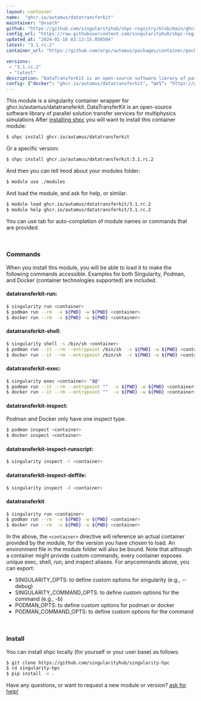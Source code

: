 ```yaml
---
layout: container
name:  "ghcr.io/autamus/datatransferkit"
maintainer: "@vsoch"
github: "https://github.com/singularityhub/shpc-registry/blob/main/ghcr.io/autamus/datatransferkit/container.yaml"
config_url: "https://raw.githubusercontent.com/singularityhub/shpc-registry/main/ghcr.io/autamus/datatransferkit/container.yaml"
updated_at: "2024-01-16 03:13:15.058504"
latest: "3.1.rc.2"
container_url: "https://github.com/orgs/autamus/packages/container/package/datatransferkit"

versions:
 - "3.1.rc.2"
 - "latest"
description: "DataTransferKit is an open-source software library of parallel solution transfer services for multiphysics simulations"
config: {"docker": "ghcr.io/autamus/datatransferkit", "url": "https://github.com/orgs/autamus/packages/container/package/datatransferkit", "maintainer": "@vsoch", "description": "DataTransferKit is an open-source software library of parallel solution transfer services for multiphysics simulations", "latest": {"3.1.rc.2": "sha256:f3207ac76a9961c1768dbce234636a5c02ba6b1a495442d4027bccd00f18c1c7"}, "tags": {"3.1.rc.2": "sha256:f3207ac76a9961c1768dbce234636a5c02ba6b1a495442d4027bccd00f18c1c7", "latest": "sha256:f3207ac76a9961c1768dbce234636a5c02ba6b1a495442d4027bccd00f18c1c7"}}
---
```


This module is a singularity container wrapper for ghcr.io/autamus/datatransferkit.
DataTransferKit is an open-source software library of parallel solution transfer services for multiphysics simulations
After [installing shpc](#install) you will want to install this container module:


```bash
$ shpc install ghcr.io/autamus/datatransferkit
```

Or a specific version:

```bash
$ shpc install ghcr.io/autamus/datatransferkit:3.1.rc.2
```

And then you can tell lmod about your modules folder:

```bash
$ module use ./modules
```

And load the module, and ask for help, or similar.

```bash
$ module load ghcr.io/autamus/datatransferkit/3.1.rc.2
$ module help ghcr.io/autamus/datatransferkit/3.1.rc.2
```

You can use tab for auto-completion of module names or commands that are provided.

<br>

### Commands

When you install this module, you will be able to load it to make the following commands accessible.
Examples for both Singularity, Podman, and Docker (container technologies supported) are included.

#### datatransferkit-run:

```bash
$ singularity run <container>
$ podman run --rm  -v ${PWD} -w ${PWD} <container>
$ docker run --rm  -v ${PWD} -w ${PWD} <container>
```

#### datatransferkit-shell:

```bash
$ singularity shell -s /bin/sh <container>
$ podman run --it --rm --entrypoint /bin/sh  -v ${PWD} -w ${PWD} <container>
$ docker run --it --rm --entrypoint /bin/sh  -v ${PWD} -w ${PWD} <container>
```

#### datatransferkit-exec:

```bash
$ singularity exec <container> "$@"
$ podman run --it --rm --entrypoint ""  -v ${PWD} -w ${PWD} <container> "$@"
$ docker run --it --rm --entrypoint ""  -v ${PWD} -w ${PWD} <container> "$@"
```

#### datatransferkit-inspect:

Podman and Docker only have one inspect type.

```bash
$ podman inspect <container>
$ docker inspect <container>
```

#### datatransferkit-inspect-runscript:

```bash
$ singularity inspect -r <container>
```

#### datatransferkit-inspect-deffile:

```bash
$ singularity inspect -d <container>
```



#### datatransferkit

```bash
$ singularity run <container>
$ podman run --rm  -v ${PWD} -w ${PWD} <container>
$ docker run --rm  -v ${PWD} -w ${PWD} <container>
```


In the above, the `<container>` directive will reference an actual container provided
by the module, for the version you have chosen to load. An environment file in the
module folder will also be bound. Note that although a container
might provide custom commands, every container exposes unique exec, shell, run, and
inspect aliases. For anycommands above, you can export:

 - SINGULARITY_OPTS: to define custom options for singularity (e.g., --debug)
 - SINGULARITY_COMMAND_OPTS: to define custom options for the command (e.g., -b)
 - PODMAN_OPTS: to define custom options for podman or docker
 - PODMAN_COMMAND_OPTS: to define custom options for the command

<br>

### Install

You can install shpc locally (for yourself or your user base) as follows:

```bash
$ git clone https://github.com/singularityhub/singularity-hpc
$ cd singularity-hpc
$ pip install -e .
```

Have any questions, or want to request a new module or version? [ask for help!](https://github.com/singularityhub/singularity-hpc/issues)
